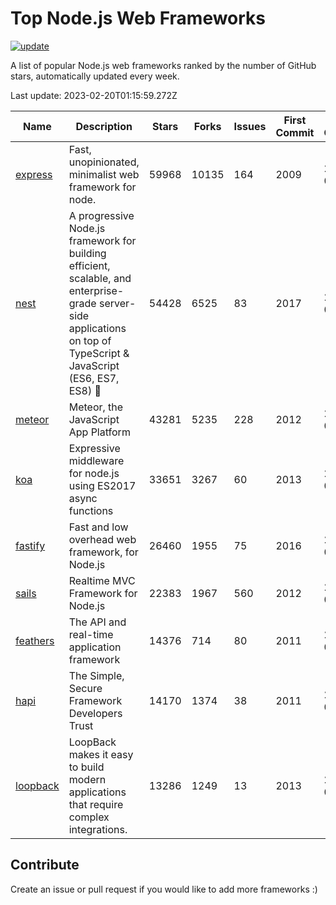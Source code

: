 # Top Node.js Web Frameworks

[![update](https://github.com/sunnysid3up/nodejs-web-frameworks/actions/workflows/update.yml/badge.svg)](https://github.com/sunnysid3up/nodejs-web-frameworks/actions/workflows/update.yml)

A list of popular Node.js web frameworks ranked by the number of GitHub stars, automatically updated every week.

Last update: 2023-02-20T01:15:59.272Z

| Name          | Description          | Stars                     | Forks          | Issues               | First Commit        | Last Commit         | Language          |
|---------------|----------------------|---------------------------|----------------|----------------------|---------------------|---------------------|-------------------|
| [express](https://github.com/expressjs/express) | Fast, unopinionated, minimalist web framework for node. | 59968 | 10135 | 164 | 2009 | 2023-02-19 | JS |
| [nest](https://github.com/nestjs/nest) | A progressive Node.js framework for building efficient, scalable, and enterprise-grade server-side applications on top of TypeScript & JavaScript (ES6, ES7, ES8) 🚀 | 54428 | 6525 | 83 | 2017 | 2023-02-20 | TS |
| [meteor](https://github.com/meteor/meteor) | Meteor, the JavaScript App Platform | 43281 | 5235 | 228 | 2012 | 2023-02-19 | JS |
| [koa](https://github.com/koajs/koa) | Expressive middleware for node.js using ES2017 async functions | 33651 | 3267 | 60 | 2013 | 2023-02-19 | JS |
| [fastify](https://github.com/fastify/fastify) | Fast and low overhead web framework, for Node.js | 26460 | 1955 | 75 | 2016 | 2023-02-19 | JS |
| [sails](https://github.com/balderdashy/sails) | Realtime MVC Framework for Node.js | 22383 | 1967 | 560 | 2012 | 2023-02-18 | JS |
| [feathers](https://github.com/feathersjs/feathers) | The API and real-time application framework | 14376 | 714 | 80 | 2011 | 2023-02-19 | TS |
| [hapi](https://github.com/hapijs/hapi) | The Simple, Secure Framework Developers Trust | 14170 | 1374 | 38 | 2011 | 2023-02-17 | JS |
| [loopback](https://github.com/strongloop/loopback) | LoopBack makes it easy to build modern applications that require complex integrations. | 13286 | 1249 | 13 | 2013 | 2023-02-16 | JS |

## Contribute 

Create an issue or pull request if you would like to add more frameworks :)